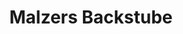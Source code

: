 ---
title: "Malzers Backstube"
url: /duisburg/malzers-backstube-trompeter-strasse/
shop: Bäckerei
---